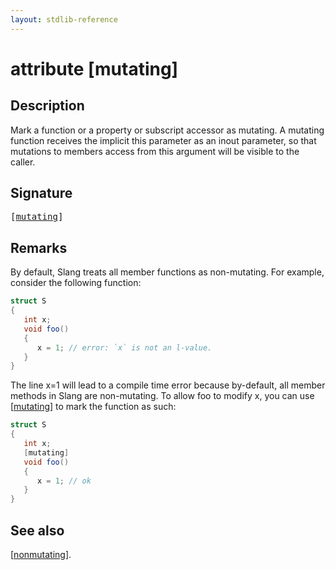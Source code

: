 ```yaml
---
layout: stdlib-reference
---
```


# attribute [mutating]

## Description

Mark a function or a property or subscript accessor as mutating. A mutating function receives the implicit <span class='code'>this</span> parameter
as an <span class='code'><span class="code_keyword">inout</span></span> parameter, so that mutations to members access from <span class='code'>this</span> argument will be visible to the caller.


## Signature

<pre>
[<a href="mutating">mutating</a>]
</pre>

## Remarks


By default, Slang treats all member functions as non-mutating. For example, consider the following function:
```csharp
struct S
{
   int x;
   void foo()
   {
      x = 1; // error: `x` is not an l-value.
   }
}

```
The line <span class='code'>x=1</span> will lead to a compile time error because by-default, all member methods in Slang are non-mutating. To
allow <span class='code'>foo</span> to modify <span class='code'>x</span>, you can use <span class='code'>[<a href="mutating">mutating</a>]</span> to mark the function as such:
```csharp
struct S
{
   int x;
   [mutating]
   void foo()
   {
      x = 1; // ok
   }
}
```

## See also

<span class='code'>[<a href="">nonmutating</a>]</span>.


